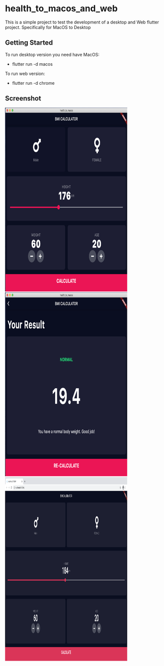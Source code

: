 # health_to_macos_and_web

This is a simple project to test the development of a desktop and Web flutter project. Specifically for MacOS to Desktop

## Getting Started


To run desktop version you need have MacOS:

- flutter run -d macos

To run web version:

- flutter run -d chrome

## Screenshot
<img src="screenshot/1_app.png" width = "400" height="600px"/><img src="screenshot/2_app.png" width = "400" height="600px"/><img src="screenshot/web_app.png" width = "400" height="600px"/>

